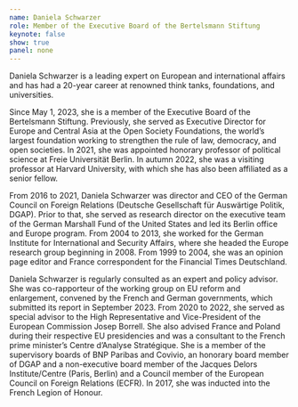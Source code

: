 ```yaml
---
name: Daniela Schwarzer
role: Member of the Executive Board of the Bertelsmann Stiftung
keynote: false
show: true
panel: none
---
```


Daniela Schwarzer is a leading expert on European and international affairs and has had a 20-year career at renowned think tanks, foundations, and universities.

Since May 1, 2023, she is a member of the Executive Board of the Bertelsmann Stiftung. Previously, she served as Executive Director for Europe and Central Asia at the Open Society Foundations, the world’s largest foundation working to strengthen the rule of law, democracy, and open societies. In 2021, she was appointed honorary professor of political science at Freie Universität Berlin. In autumn 2022, she was a visiting professor at Harvard University, with which she has also been affiliated as a senior fellow.

From 2016 to 2021, Daniela Schwarzer was director and CEO of the German Council on Foreign Relations (Deutsche Gesellschaft für Auswärtige Politik, DGAP). Prior to that, she served as research director on the executive team of the German Marshall Fund of the United States and led its Berlin office and Europe program. From 2004 to 2013, she worked for the German Institute for International and Security Affairs, where she headed the Europe research group beginning in 2008. From 1999 to 2004, she was an opinion page editor and France correspondent for the Financial Times Deutschland.

Daniela Schwarzer is regularly consulted as an expert and policy advisor. She was co-rapporteur of the working group on EU reform and enlargement, convened by the French and German governments, which submitted its report in September 2023. From 2020 to 2022, she served as special advisor to the High Representative and Vice-President of the European Commission Josep Borrell. She also advised France and Poland during their respective EU presidencies and was a consultant to the French prime minister’s Centre dʼAnalyse Stratégique. She is a member of the supervisory boards of BNP Paribas and Covivio, an honorary board member of DGAP and a non-executive board member of the Jacques Delors Institute/Centre (Paris, Berlin) and a Council member of the European Council on Foreign Relations (ECFR). In 2017, she was inducted into the French Legion of Honour.
